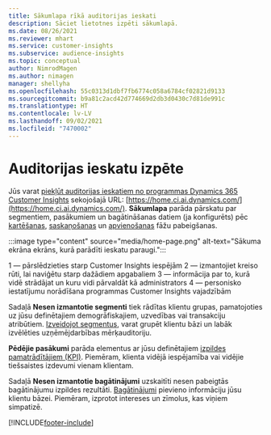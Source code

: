 ```yaml
---
title: Sākumlapa rīkā auditorijas ieskati
description: Sāciet lietotnes izpēti sākumlapā.
ms.date: 08/26/2021
ms.reviewer: mhart
ms.service: customer-insights
ms.subservice: audience-insights
ms.topic: conceptual
author: NimrodMagen
ms.author: nimagen
manager: shellyha
ms.openlocfilehash: 55c0313d1dbf7fb6774c058a6784cf02821d9133
ms.sourcegitcommit: b9a81c2acd42d774669d2db3d0430c7d81de991c
ms.translationtype: HT
ms.contentlocale: lv-LV
ms.lasthandoff: 09/02/2021
ms.locfileid: "7470002"
---
```

# <a name="explore-audience-insights"></a>Auditorijas ieskatu izpēte

Jūs varat [piekļūt auditorijas ieskatiem no programmas Dynamics 365 Customer Insights](https://home.ci.ai.dynamics.com/) sekojošajā URL: [https://home.ci.ai.dynamics.com/](https://home.ci.ai.dynamics.com/).
**Sākumlapa** parāda pārskatu par segmentiem, pasākumiem un bagātināšanas datiem (ja konfigurēts) pēc [kartēšanas](map-entities.md), [saskaņošanas](match-entities.md) un [apvienošanas](merge-entities.md) fāžu pabeigšanas.

:::image type="content" source="media/home-page.png" alt-text="Sākuma ekrāna ekrāns, kurā parādīti ieskatu paraugi.":::

1 — pārslēdzieties starp Customer Insights iespējām 2 — izmantojiet kreiso rūti, lai naviģētu starp dažādiem apgabaliem 3 — informācija par to, kurā vidē strādājat un kuru vidi pārvaldāt kā administrators 4 — personisko iestatījumu norādīšana programmas Customer Insights vajadzībām

Sadaļā **Nesen izmantotie segmenti** tiek rādītas klientu grupas, pamatojoties uz jūsu definētajiem demogrāfiskajiem, uzvedības vai transakciju atribūtiem. [Izveidojot segmentus](segments.md), varat grupēt klientu bāzi un labāk izvēlēties uzņēmējdarbības mērķauditoriju.

**Pēdējie pasākumi** parāda elementus ar jūsu definētajiem [izpildes pamatrādītājiem (KPI)](measures.md). Piemēram, klienta vidējā iespējamība vai vidējie tiešsaistes izdevumi vienam klientam.

Sadaļā **Nesen izmantotie bagātinājumi** uzskaitīti nesen pabeigtās bagātinājumu izpildes rezultāti. [Bagātinājumi](enrichment-hub.md) pievieno informāciju jūsu klientu bāzei. Piemēram, izprotot intereses un zīmolus, kas viņiem simpatizē.

[!INCLUDE[footer-include](../includes/footer-banner.md)]